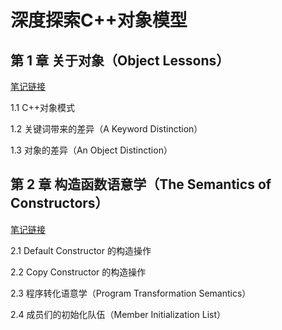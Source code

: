 # 深度探索C++对象模型

## 第 1 章  关于对象（Object Lessons）

[笔记链接](file/第1章.md)

1.1  C++对象模式

1.2  关键词带来的差异（A Keyword Distinction）

1.3  对象的差异（An Object Distinction）



## 第 2 章  构造函数语意学（The Semantics of Constructors）

[笔记链接](file/第2章.md)

2.1  Default Constructor 的构造操作

2.2  Copy Constructor 的构造操作

2.3 程序转化语意学（Program Transformation Semantics）

2.4  成员们的初始化队伍（Member Initialization List）